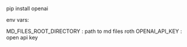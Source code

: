 pip install openai

env vars:

MD_FILES_ROOT_DIRECTORY : path to md files roth
OPENAI_API_KEY : open api key 
